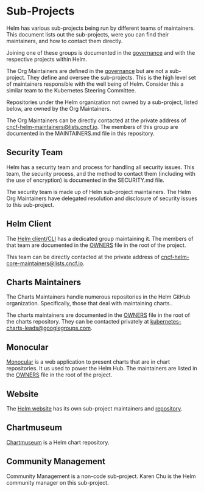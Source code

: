 # Sub-Projects

Helm has various sub-projects being run by different teams of maintainers. This document lists out the sub-projects, were you can find their maintainers, and how to contact them directly.

Joining one of these groups is documented in the [governance](governance/governance.md) and with the respective projects within Helm.

The Org Maintainers are defined in the [governance](governance/governance.md) but are not a sub-project. They define and oversee the sub-projects. This is the high level set of maintainers responsible with the well being of Helm. Consider this a similar team to the Kubernetes Steering Committee.

Repositories under the Helm organization not owned by a sub-project, listed below, are owned by the Org Maintainers.

The Org Maintainers can be directly contacted at the private address of cncf-helm-maintainers@lists.cncf.io. The members of this group are documented in the MAINTAINERS.md file in this repository.

## Security Team

Helm has a security team and process for handling all security issues. This team, the security process, and the method to contact them (including with the use of encryption) is documented in the SECURITY.md file.

The security team is made up of Helm sub-project maintainers. The Helm Org Maintainers have delegated resolution and disclosure of security issues to this sub-project.

## Helm Client

The [Helm client/CLI](https://github.com/helm/helm) has a dedicated group maintaining it. The members of that team are documented in the [OWNERS](https://github.com/helm/helm/blob/master/OWNERS) file in the root of the project.

This team can be directly contacted at the private address of cncf-helm-core-maintainers@lists.cncf.io.

## Charts Maintainers

The Charts Maintainers handle numerous repositories in the Helm GitHub organization. Specifically, those that deal with maintaining charts..

The charts maintainers are documented in the [OWNERS](https://github.com/helm/charts/blob/master/OWNERS) file in the root of the charts repository. They can be contacted privately at kubernetes-charts-leads@googlegroups.com.

## Monocular

[Monocular](https://github.com/helm/monocular) is a web application to present charts that are in chart repositories. It us used to power the Helm Hub. The maintainers are listed in the [OWNERS](https://github.com/helm/monocular/blob/master/OWNERS) file in the root of the project.

## Website

The [Helm website](https://helm.sh) has its own sub-project maintainers and [repository](https://github.com/helm/helm-www).

## Chartmuseum

[Chartmuseum](https://github.com/helm/chartmuseum) is a Helm chart repository.

## Community Management

Community Management is a non-code sub-project. Karen Chu is the Helm community manager on this sub-project.
